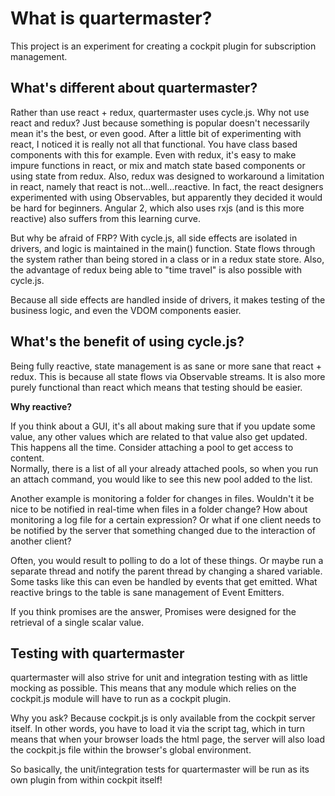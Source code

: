 # What is quartermaster?

This project is an experiment for creating a cockpit plugin for subscription management.  

## What's different about quartermaster?

Rather than use react + redux, quartermaster uses cycle.js.  Why not use react and redux?  Just because something is 
popular doesn't necessarily mean it's the best, or even good. After a little bit of experimenting with react, I noticed
it is really not all that functional.  You have class based components with this for example. Even with redux, it's easy
to make impure functions in react, or mix and match state based components or using state from redux.  Also, redux was
designed to workaround a limitation in react, namely that react is not...well...reactive.  In fact, the react designers
experimented with using Observables, but apparently they decided it would be hard for beginners.  Angular 2, which also
uses rxjs (and is this more reactive) also suffers from this learning curve.

But why be afraid of FRP? With cycle.js, all side effects are isolated in drivers, and logic is maintained in the main()
function.  State flows through the system rather than being stored in a class or in a redux state store.  Also, the 
advantage of redux being able to "time travel" is also possible with cycle.js.  

Because all side effects are handled inside of drivers, it makes testing of the business logic, and even the VDOM
components easier.

## What's the benefit of using cycle.js?

Being fully reactive, state management is as sane or more sane that react + redux.  This is because all state flows 
via Observable streams.  It is also more purely functional than react which means that testing should be easier.

**Why reactive?**

If you think about a GUI, it's all about making sure that if you update some value, any other values which are related 
to that value also get updated.  This happens all the time.  Consider attaching a pool to get access to content.  
Normally, there is a list of all your already attached pools, so when you run an attach command, you would like to see 
this new pool added to the list.

Another example is monitoring a folder for changes in files.  Wouldn't it be nice to be notified in real-time when 
files in a folder change?  How about monitoring a log file for a certain expression?  Or what if one client needs to be
notified by the server that something changed due to the interaction of another client?

Often, you would result to polling to do a lot of these things.  Or maybe run a separate thread and notify the parent
thread by changing a shared variable.  Some tasks like this can even be handled by events that get emitted.  What 
reactive brings to the table is sane management of Event Emitters.

If you think promises are the answer, Promises were designed for the retrieval of a single scalar value.

## Testing with quartermaster

quartermaster will also strive for unit and integration testing with as little mocking as possible.  This means that any
module which relies on the cockpit.js module will have to run as a cockpit plugin.

Why you ask?  Because cockpit.js is only available from the cockpit server itself.  In other words, you have to load it
via the script tag, which in turn means that when your browser loads the html page, the server will also load the 
cockpit.js file within the browser's global environment.

So basically, the unit/integration tests for quartermaster will be run as its own plugin from within cockpit itself!